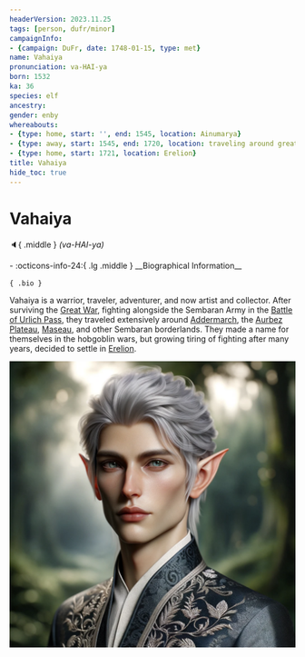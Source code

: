 ```yaml
---
headerVersion: 2023.11.25
tags: [person, dufr/minor]
campaignInfo:
- {campaign: DuFr, date: 1748-01-15, type: met}
name: Vahaiya
pronunciation: va-HAI-ya
born: 1532
ka: 36
species: elf
ancestry:
gender: enby
whereabouts:
- {type: home, start: '', end: 1545, location: Ainumarya}
- {type: away, start: 1545, end: 1720, location: traveling around greater Sembara}
- {type: home, start: 1721, location: Erelion}
title: Vahaiya
hide_toc: true
---
```

# Vahaiya
:speaker:{ .middle } *(va-HAI-ya)*  
<div class="grid cards ext-narrow-margin ext-one-column" markdown>
- :octicons-info-24:{ .lg .middle } __Biographical Information__

    { .bio }

</div>



Vahaiya is a warrior, traveler, adventurer, and now artist and collector. After surviving the [Great War](<../../events/1500s/great-war.md>), fighting alongside the Sembaran Army in the [Battle of Urlich Pass](<../../events/1500s/1545/battle-of-urlich-pass.md>), they traveled extensively around [Addermarch](<../../gazetteer/greater-sembara/addermarch/addermarch.md>), the [Aurbez Plateau](<../../gazetteer/istaros-watershed/aurbez-plateau.md>), [Maseau](<../../gazetteer/greater-sembara/duchy-of-maseau/duchy-of-maseau.md>), and other Sembaran borderlands. They made a name for themselves in the hobgoblin wars, but growing tiring of fighting after many years, decided to settle in [Erelion](<../../gazetteer/istaros-watershed/orenlas/erelion.md>). 

![Vahaiya Portrait](../../assets/vahaiya-portrait.png)

